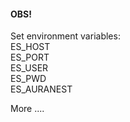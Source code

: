 #### OBS!  
Set environment variables:  
ES_HOST  
ES_PORT  
ES_USER  
ES_PWD  
ES_AURANEST  

More ....
